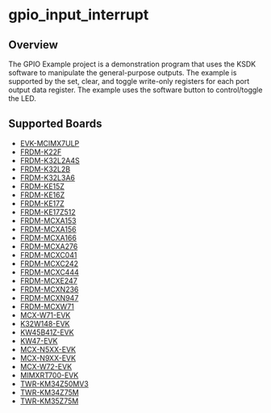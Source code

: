 # gpio_input_interrupt

## Overview
The GPIO Example project is a demonstration program that uses the KSDK software to manipulate the general-purpose
outputs.
The example is supported by the set, clear, and toggle write-only registers for each port output data register. The 
example uses the software button to control/toggle the LED.

## Supported Boards
- [EVK-MCIMX7ULP](../../../_boards/evkmcimx7ulp/driver_examples/gpio/input_interrupt/example_board_readme.md)
- [FRDM-K22F](../../../_boards/frdmk22f/driver_examples/gpio/input_interrupt/example_board_readme.md)
- [FRDM-K32L2A4S](../../../_boards/frdmk32l2a4s/driver_examples/gpio/input_interrupt/example_board_readme.md)
- [FRDM-K32L2B](../../../_boards/frdmk32l2b/driver_examples/gpio/input_interrupt/example_board_readme.md)
- [FRDM-K32L3A6](../../../_boards/frdmk32l3a6/driver_examples/gpio/input_interrupt/example_board_readme.md)
- [FRDM-KE15Z](../../../_boards/frdmke15z/driver_examples/gpio/input_interrupt/example_board_readme.md)
- [FRDM-KE16Z](../../../_boards/frdmke16z/driver_examples/gpio/input_interrupt/example_board_readme.md)
- [FRDM-KE17Z](../../../_boards/frdmke17z/driver_examples/gpio/input_interrupt/example_board_readme.md)
- [FRDM-KE17Z512](../../../_boards/frdmke17z512/driver_examples/gpio/input_interrupt/example_board_readme.md)
- [FRDM-MCXA153](../../../_boards/frdmmcxa153/driver_examples/gpio/input_interrupt/example_board_readme.md)
- [FRDM-MCXA156](../../../_boards/frdmmcxa156/driver_examples/gpio/input_interrupt/example_board_readme.md)
- [FRDM-MCXA166](../../../_boards/frdmmcxa166/driver_examples/gpio/input_interrupt/example_board_readme.md)
- [FRDM-MCXA276](../../../_boards/frdmmcxa276/driver_examples/gpio/input_interrupt/example_board_readme.md)
- [FRDM-MCXC041](../../../_boards/frdmmcxc041/driver_examples/gpio/input_interrupt/example_board_readme.md)
- [FRDM-MCXC242](../../../_boards/frdmmcxc242/driver_examples/gpio/input_interrupt/example_board_readme.md)
- [FRDM-MCXC444](../../../_boards/frdmmcxc444/driver_examples/gpio/input_interrupt/example_board_readme.md)
- [FRDM-MCXE247](../../../_boards/frdmmcxe247/driver_examples/gpio/input_interrupt/example_board_readme.md)
- [FRDM-MCXN236](../../../_boards/frdmmcxn236/driver_examples/gpio/input_interrupt/example_board_readme.md)
- [FRDM-MCXN947](../../../_boards/frdmmcxn947/driver_examples/gpio/input_interrupt/example_board_readme.md)
- [FRDM-MCXW71](../../../_boards/frdmmcxw71/driver_examples/gpio/input_interrupt/example_board_readme.md)
- [MCX-W71-EVK](../../../_boards/mcxw71evk/driver_examples/gpio/input_interrupt/example_board_readme.md)
- [K32W148-EVK](../../../_boards/k32w148evk/driver_examples/gpio/input_interrupt/example_board_readme.md)
- [KW45B41Z-EVK](../../../_boards/kw45b41zevk/driver_examples/gpio/input_interrupt/example_board_readme.md)
- [KW47-EVK](../../../_boards/kw47evk/driver_examples/gpio/input_interrupt/example_board_readme.md)
- [MCX-N5XX-EVK](../../../_boards/mcxn5xxevk/driver_examples/gpio/input_interrupt/example_board_readme.md)
- [MCX-N9XX-EVK](../../../_boards/mcxn9xxevk/driver_examples/gpio/input_interrupt/example_board_readme.md)
- [MCX-W72-EVK](../../../_boards/mcxw72evk/driver_examples/gpio/input_interrupt/example_board_readme.md)
- [MIMXRT700-EVK](../../../_boards/mimxrt700evk/driver_examples/gpio/input_interrupt/example_board_readme.md)
- [TWR-KM34Z50MV3](../../../_boards/twrkm34z50mv3/driver_examples/gpio/input_interrupt/example_board_readme.md)
- [TWR-KM34Z75M](../../../_boards/twrkm34z75m/driver_examples/gpio/input_interrupt/example_board_readme.md)
- [TWR-KM35Z75M](../../../_boards/twrkm35z75m/driver_examples/gpio/input_interrupt/example_board_readme.md)
